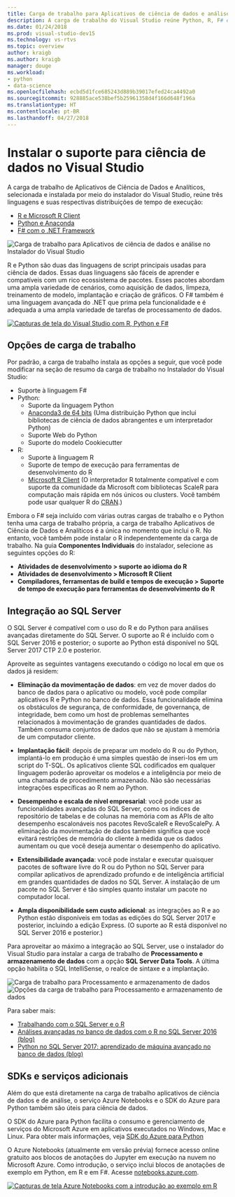 ```yaml
---
title: Carga de trabalho para Aplicativos de ciência de dados e análise
description: A carga de trabalho do Visual Studio reúne Python, R, F# e suas respectivas distribuições de tempo de execução, incluindo o Anaconda.
ms.date: 01/24/2018
ms.prod: visual-studio-dev15
ms.technology: vs-rtvs
ms.topic: overview
author: kraigb
ms.author: kraigb
manager: douge
ms.workload:
- python
- data-science
ms.openlocfilehash: ecbd5d1fce685243d889b39017efed24ca4492a0
ms.sourcegitcommit: 928885ace538bef5b25961358d4f166d648f196a
ms.translationtype: HT
ms.contentlocale: pt-BR
ms.lasthandoff: 04/27/2018
---
```

# <a name="install-data-science-support-in-visual-studio"></a>Instalar o suporte para ciência de dados no Visual Studio

A carga de trabalho de Aplicativos de Ciência de Dados e Analíticos, selecionada e instalada por meio do instalador do Visual Studio, reúne três linguagens e suas respectivas distribuições de tempo de execução:

- [R e Microsoft R Client](../rtvs/index.md)
- [Python e Anaconda](../python/overview-of-python-tools-for-visual-studio.md)
- [F# com o .NET Framework](/dotnet/fsharp/)

![Carga de trabalho para Aplicativos de ciência de dados e análise no Instalador do Visual Studio](media/data-science-workload.png)

R e Python são duas das linguagens de script principais usadas para ciência de dados. Essas duas linguagens são fáceis de aprender e compatíveis com um rico ecossistema de pacotes. Esses pacotes abordam uma ampla variedade de cenários, como aquisição de dados, limpeza, treinamento de modelo, implantação e criação de gráficos. O F# também é uma linguagem avançada do .NET que prima pela funcionalidade e é adequada a uma ampla variedade de tarefas de processamento de dados.

<!--Note link on the image because this one is large -->
[![Capturas de tela do Visual Studio com R, Python e F#](media/data-science-workload-screens.png)](media/data-science-workload-screens.png)

## <a name="workload-options"></a>Opções de carga de trabalho

Por padrão, a carga de trabalho instala as opções a seguir, que você pode modificar na seção de resumo da carga de trabalho no Instalador do Visual Studio:

- Suporte à linguagem F#
- Python:
  - Suporte da linguagem Python
  - [Anaconda3 de 64 bits](https://www.continuum.io) (Uma distribuição Python que inclui bibliotecas de ciência de dados abrangentes e um interpretador Python)
  - Suporte Web do Python
  - Suporte do modelo Cookiecutter
- R:
  - Suporte à linguagem R
  - Suporte de tempo de execução para ferramentas de desenvolvimento do R
  - [Microsoft R Client](/machine-learning-server/r-client/what-is-microsoft-r-client) (O interpretador R totalmente compatível e com suporte da comunidade da Microsoft com bibliotecas ScaleR para computação mais rápida em nós únicos ou clusters. Você também pode usar qualquer R do [CRAN](https://cran.r-project.org/).)

Embora o F# seja incluído com várias outras cargas de trabalho e o Python tenha uma carga de trabalho própria, a carga de trabalho Aplicativos de Ciência de Dados e Analíticos é a única no momento que inclui o R. No entanto, você também pode instalar o R independentemente da carga de trabalho. Na guia **Componentes Individuais** do instalador, selecione as seguintes opções do R:

- **Atividades de desenvolvimento > suporte ao idioma do R**
- **Atividades de desenvolvimento > Microsoft R Client**
- **Compiladores, ferramentas de build e tempos de execução > Suporte de tempo de execução para ferramentas de desenvolvimento do R**

## <a name="sql-server-integration"></a>Integração ao SQL Server

O SQL Server é compatível com o uso do R e do Python para análises avançadas diretamente do SQL Server. O suporte ao R é incluído com o SQL Server 2016 e posterior; o suporte ao Python está disponível no SQL Server 2017 CTP 2.0 e posterior.

Aproveite as seguintes vantagens executando o código no local em que os dados já residem:

- **Eliminação da movimentação de dados**: em vez de mover dados do banco de dados para o aplicativo ou modelo, você pode compilar aplicativos R e Python no banco de dados. Essa funcionalidade elimina os obstáculos de segurança, de conformidade, de governança, de integridade, bem como um host de problemas semelhantes relacionados à movimentação de grandes quantidades de dados. Também consuma conjuntos de dados que não se ajustam à memória de um computador cliente.

- **Implantação fácil**: depois de preparar um modelo do R ou do Python, implantá-lo em produção é uma simples questão de inseri-los em um script do T-SQL. Os aplicativos cliente SQL codificados em qualquer linguagem poderão aproveitar os modelos e a inteligência por meio de uma chamada de procedimento armazenado. Não são necessárias integrações específicas ao R nem ao Python.

- **Desempenho e escala de nível empresarial**: você pode usar as funcionalidades avançadas do SQL Server, como os índices de repositório de tabelas e de colunas na memória com as APIs de alto desempenho escalonáveis nos pacotes RevoScaleR e RevoScalePy. A eliminação da movimentação de dados também significa que você evitará restrições de memória do cliente à medida que os dados aumentam ou que você deseja aumentar o desempenho do aplicativo.

- **Extensibilidade avançada**: você pode instalar e executar quaisquer pacotes de software livre do R ou do Python no SQL Server para compilar aplicativos de aprendizado profundo e de inteligência artificial em grandes quantidades de dados no SQL Server. A instalação de um pacote no SQL Server é tão simples quanto instalar um pacote no computador local.

- **Ampla disponibilidade sem custo adicional**: as integrações ao R e ao Python estão disponíveis em todas as edições do SQL Server 2017 e posterior, incluindo a edição Express. (O suporte ao R está disponível no SQL Server 2016 e posterior.)

Para aproveitar ao máximo a integração ao SQL Server, use o instalador do Visual Studio para instalar a carga de trabalho de **Processamento e armazenamento de dados** com a opção **SQL Server Data Tools**. A última opção habilita o SQL IntelliSense, o realce de sintaxe e a implantação.

![Carga de trabalho para Processamento e armazenamento de dados](media/data-storage-workload.png) &nbsp;&nbsp;&nbsp;&nbsp; ![Opções da carga de trabalho para Processamento e armazenamento de dados](media/data-storage-workload-options.png)

Para saber mais:

- [Trabalhando com o SQL Server e o R](../rtvs/sql-server.md)
- [Análises avançadas no banco de dados com o R no SQL Server 2016 (blog)](https://blogs.technet.microsoft.com/dataplatforminsider/2016/03/29/in-database-advanced-analytics-with-r-in-sql-server-2016/)
- [Python no SQL Server 2017: aprendizado de máquina avançado no banco de dados (blog)](https://blogs.technet.microsoft.com/dataplatforminsider/2017/04/19/python-in-sql-server-2017-enhanced-in-database-machine-learning/)

## <a name="additional-services-and-sdks"></a>SDKs e serviços adicionais

Além do que está diretamente na carga de trabalho aplicativos de ciência de dados e de análise, o serviço Azure Notebooks e o SDK do Azure para Python também são úteis para ciência de dados.

O SDK do Azure para Python facilita o consumo e gerenciamento de serviços do Microsoft Azure em aplicativos executados no Windows, Mac e Linux. Para obter mais informações, veja [SDK do Azure para Python](../python/azure-sdk-for-python.md)

O Azure Notebooks (atualmente em versão prévia) fornece acesso online gratuito aos blocos de anotações do Jupyter em execução na nuvem no Microsoft Azure. Como introdução, o serviço inclui blocos de anotações de exemplo em Python, em R e em F#. Acesse [notebooks.azure.com](https://notebooks.azure.com/).

<!--Note link on the image because this one is large -->
[![Capturas de tela Azure Notebooks com a introdução ao exemplo em R](media/data-science-workload-notebooks.png)](media/data-science-workload-notebooks.png)